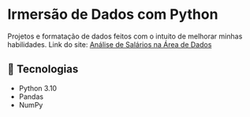 # Irmersão de Dados com Python

Projetos e formatação de dados feitos com o intuito de melhorar minhas habilidades.
Link do site: [Análise de Salários na Área de Dados](https://curso-imersao-de-dados-alura.streamlit.app/)

## 🚀 Tecnologias
- Python 3.10
- Pandas
- NumPy
